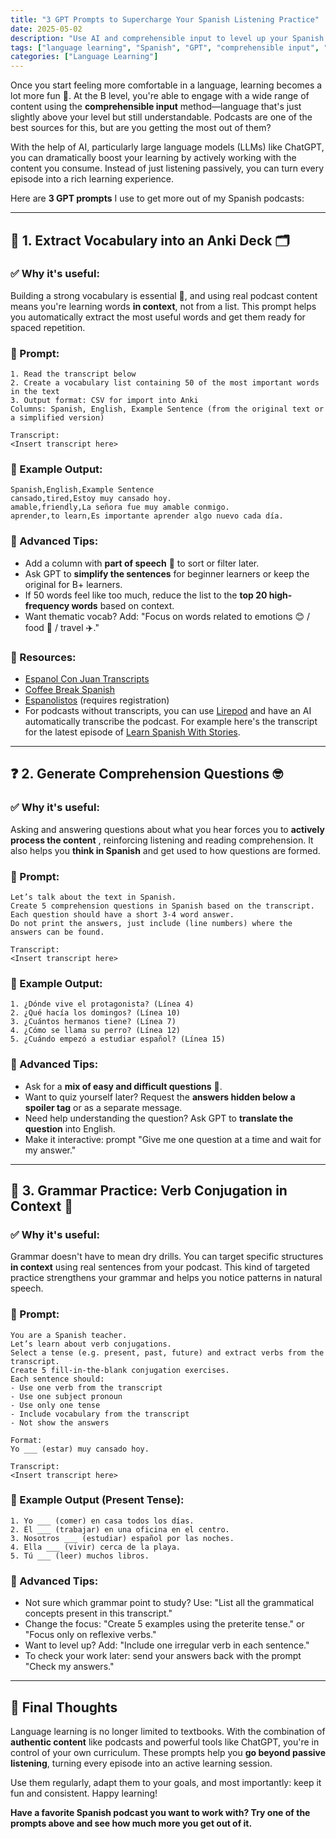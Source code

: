 ```yaml
---
title: "3 GPT Prompts to Supercharge Your Spanish Listening Practice"
date: 2025-05-02
description: "Use AI and comprehensible input to level up your Spanish listening skills. Learn how to build Anki decks, test comprehension, and master grammar using these 3 smart GPT prompts."
tags: ["language learning", "Spanish", "GPT", "comprehensible input", "AI tools"]
categories: ["Language Learning"]
---
```


Once you start feeling more comfortable in a language, learning becomes a lot more fun 🎉. At the B level, you're able to engage with a wide range of content using the **comprehensible input** method—language that's just slightly above your level but still understandable. Podcasts are one of the best sources for this, but are you getting the most out of them?

With the help of AI, particularly large language models (LLMs) like ChatGPT, you can dramatically boost your learning by actively working with the content you consume. Instead of just listening passively, you can turn every episode into a rich learning experience.

Here are **3 GPT prompts** I use to get more out of my Spanish podcasts:

---

## 🧾 1. Extract Vocabulary into an Anki Deck 🗂️

### ✅ Why it's useful:

Building a strong vocabulary is essential 💪, and using real podcast content means you're learning words **in context**, not from a list. This prompt helps you automatically extract the most useful words and get them ready for spaced repetition.

### 🧠 Prompt:

```
1. Read the transcript below
2. Create a vocabulary list containing 50 of the most important words in the text
3. Output format: CSV for import into Anki
Columns: Spanish, English, Example Sentence (from the original text or a simplified version)

Transcript:
<Insert transcript here>
```

### 📝 Example Output:

```
Spanish,English,Example Sentence
cansado,tired,Estoy muy cansado hoy.
amable,friendly,La señora fue muy amable conmigo.
aprender,to learn,Es importante aprender algo nuevo cada día.
```

### 🚀 Advanced Tips:

* Add a column with **part of speech** 🧩 to sort or filter later.
* Ask GPT to **simplify the sentences** for beginner learners or keep the original for B+ learners.
* If 50 words feel like too much, reduce the list to the **top 20 high-frequency words** based on context.
* Want thematic vocab? Add: "Focus on words related to emotions 😊 / food 🍲 / travel ✈️."

### 🔗 Resources:

* [Espanol Con Juan Transcripts](https://1001reasonstolearnspanish.com/podcasts/)
* [Coffee Break Spanish](https://coffeebreaklanguages.com/coffeebreakspanish/)
* [Espanolistos](https://www.espanolistos.com) (requires registration)
* For podcasts without transcripts, you can use [Lirepod](https://www.lirepod.com) and have an AI automatically transcribe the podcast. For example here's the transcript for the latest episode of [Learn Spanish With Stories](https://www.lirepod.com/episode/36704430251?lang=).

---

## ❓ 2. Generate Comprehension Questions 🤓

### ✅ Why it's useful:

Asking and answering questions about what you hear forces you to **actively process the content** , reinforcing listening and reading comprehension. It also helps you **think in Spanish** and get used to how questions are formed.

### 🧠 Prompt:

```
Let’s talk about the text in Spanish.
Create 5 comprehension questions in Spanish based on the transcript.
Each question should have a short 3-4 word answer.
Do not print the answers, just include (line numbers) where the answers can be found.

Transcript:
<Insert transcript here>
```

### 📝 Example Output:

```
1. ¿Dónde vive el protagonista? (Línea 4)
2. ¿Qué hacía los domingos? (Línea 10)
3. ¿Cuántos hermanos tiene? (Línea 7)
4. ¿Cómo se llama su perro? (Línea 12)
5. ¿Cuándo empezó a estudiar español? (Línea 15)
```

### 🚀 Advanced Tips:

* Ask for a **mix of easy and difficult questions** 🎯.
* Want to quiz yourself later? Request the **answers hidden below a spoiler tag** or as a separate message.
* Need help understanding the question? Ask GPT to **translate the question** into English.
* Make it interactive: prompt "Give me one question at a time and wait for my answer."

---

## 🧩 3. Grammar Practice: Verb Conjugation in Context 🧠

### ✅ Why it's useful:

Grammar doesn't have to mean dry drills. You can target specific structures **in context** using real sentences from your podcast. This kind of targeted practice strengthens your grammar and helps you notice patterns in natural speech.

### 🧠 Prompt:

```
You are a Spanish teacher.
Let’s learn about verb conjugations.
Select a tense (e.g. present, past, future) and extract verbs from the transcript.
Create 5 fill-in-the-blank conjugation exercises.
Each sentence should:
- Use one verb from the transcript
- Use one subject pronoun
- Use only one tense
- Include vocabulary from the transcript
- Not show the answers

Format:
Yo ___ (estar) muy cansado hoy.

Transcript:
<Insert transcript here>
```

### 📝 Example Output (Present Tense):

```
1. Yo ___ (comer) en casa todos los días.
2. Él ___ (trabajar) en una oficina en el centro.
3. Nosotros ___ (estudiar) español por las noches.
4. Ella ___ (vivir) cerca de la playa.
5. Tú ___ (leer) muchos libros.
```

### 🚀 Advanced Tips:

* Not sure which grammar point to study? Use: "List all the grammatical concepts present in this transcript."
* Change the focus: "Create 5 examples using the preterite tense." or "Focus only on reflexive verbs."
* Want to level up? Add: "Include one irregular verb in each sentence."
* To check your work later: send your answers back with the prompt "Check my answers."

---

## 🏁 Final Thoughts

Language learning is no longer limited to textbooks. With the combination of **authentic content** like podcasts and powerful tools like ChatGPT, you're in control of your own curriculum. These prompts help you **go beyond passive listening**, turning every episode into an active learning session.

Use them regularly, adapt them to your goals, and most importantly: keep it fun and consistent. Happy learning! 

**Have a favorite Spanish podcast you want to work with? Try one of the prompts above and see how much more you get out of it.**

